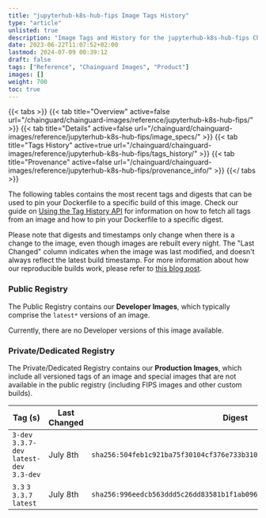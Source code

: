```yaml
---
title: "jupyterhub-k8s-hub-fips Image Tags History"
type: "article"
unlisted: true
description: "Image Tags and History for the jupyterhub-k8s-hub-fips Chainguard Image"
date: 2023-06-22T11:07:52+02:00
lastmod: 2024-07-09 00:39:12
draft: false
tags: ["Reference", "Chainguard Images", "Product"]
images: []
weight: 700
toc: true
---
```


{{< tabs >}}
{{< tab title="Overview" active=false url="/chainguard/chainguard-images/reference/jupyterhub-k8s-hub-fips/" >}}
{{< tab title="Details" active=false url="/chainguard/chainguard-images/reference/jupyterhub-k8s-hub-fips/image_specs/" >}}
{{< tab title="Tags History" active=true url="/chainguard/chainguard-images/reference/jupyterhub-k8s-hub-fips/tags_history/" >}}
{{< tab title="Provenance" active=false url="/chainguard/chainguard-images/reference/jupyterhub-k8s-hub-fips/provenance_info/" >}}
{{</ tabs >}}

The following tables contains the most recent tags and digests that can be used to pin your Dockerfile to a specific build of this image. Check our guide on [Using the Tag History API](/chainguard/chainguard-images/using-the-tag-history-api/) for information on how to fetch all tags from an image and how to pin your Dockerfile to a specific digest.

Please note that digests and timestamps only change when there is a change to the image, even though images are rebuilt every night. The "Last Changed" column indicates when the image was last modified, and doesn't always reflect the latest build timestamp. For more information about how our reproducible builds work, please refer to [this blog post](https://www.chainguard.dev/unchained/reproducing-chainguards-reproducible-image-builds).

### Public Registry
The Public Registry contains our **Developer Images**, which typically comprise the `latest*` versions of an image.

Currently, there are no Developer versions of this image available.

### Private/Dedicated Registry
The Private/Dedicated Registry contains our **Production Images**, which include all versioned tags of an image and special images that are not available in the public registry (including FIPS images and other custom builds).

| Tag (s)                                     | Last Changed | Digest                                                                    |
|---------------------------------------------|--------------|---------------------------------------------------------------------------|
|  `3-dev` `3.3.7-dev` `latest-dev` `3.3-dev` | July 8th     | `sha256:504feb1c921ba75f30104cf376e733b3107f7da157ed3d4b8b0fa9a5b0672971` |
|  `3.3` `3` `3.3.7` `latest`                 | July 8th     | `sha256:996eedcb563ddd5c26dd83581b1f1ab0965e1b106c4eb79b86de9558acd15df4` |

